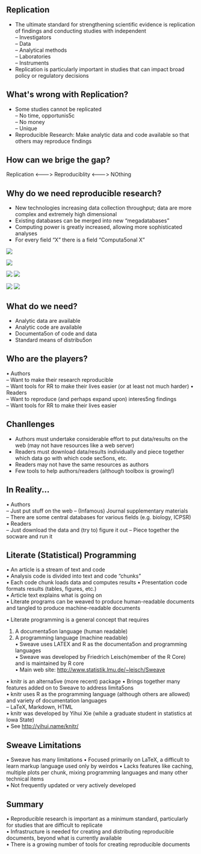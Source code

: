 ## Replication
* The	ultimate	standard	for	strengthening	scientific	evidence	is	replication	of	findings	and	conducting	studies	with independent	
 – Investigators  
 – Data	  
 – Analytical	methods	  
 – Laboratories	  
 – Instruments	  
* Replication	is	particularly	important	in	studies	that	can	impact	broad	policy	or	regulatory	decisions	

## What's wrong with Replication?
* Some	studies	cannot	be	replicated	
 – No	time,	opportunis5c	
 – No	money	
 – Unique	
* Reproducible	Research:	Make	analytic	data	and	code	available	so	that	others	may	reproduce	findings	

## How can we brige the gap?
Replication <---> Reproduciblity <---> NOthing

## Why do we need reproducible research?
* New	technologies	increasing	data	collection	throughput;	data	are	more	complex	and	extremely	high	dimensional	  
* Existing	databases	can	be	merged	into	new	“megadatabases”	  
* Computing	power	is	greatly	increased,	allowing	more	sophisticated	analyses	  
* For	every	field	“X”	there	is	a	field	“Computa5onal	X”   

<img src="./pipeline.png">


![](‪C:\Users\Ning\pipeline.png)



![](C:/User/Ning/pipeline.png)
![](pipeline.png)

<img src="C:/User/Ning/pipeline.png">
<img src="pipeline.png">

## What do we need?

* Analytic	data	are	available	
* Analytic	code	are	available	
* Documenta5on	of	code	and	data	
* Standard	means	of	distribu5on	

## Who are the players?
• Authors	
 – Want	to	make	their	research	reproducible	
 – Want	tools	for	RR	to	make	their	lives	easier	(or	at	least	not	much	harder)	
• Readers	
 – Want	to	reproduce	(and	perhaps	expand	upon)	interes5ng	findings	
 – Want	tools	for	RR	to	make	their	lives	easier	
 
 ## Chanllenges
* Authors	must	undertake	considerable	effort	to	put	data/results	on	the	web	(may	not	have	resources	like	a	web	server)	
* Readers	must	download	data/results	individually	and	piece	together	which	data	go	with	which	code	sec5ons,	etc.	
* Readers	may	not	have	the	same	resources	as	authors	
* Few	tools	to	help	authors/readers	(although	toolbox	is	growing!)	

## In Reality...
• Authors	
 – Just	put	stuff	on	the	web	
 – (Infamous)	Journal	supplementary	materials	
 – There	are	some	central	databases	for	various	fields	(e.g.	biology,	ICPSR)	
• Readers	
 – Just	download	the	data	and	(try	to)	figure	it	out	
 – Piece	together	the	socware	and	run	it	
 
## Literate	(Statistical)	Programming	
• An	article	is	a	stream	of	text	and	code	
• Analysis	code	is	divided	into	text	and	code	“chunks”	
• Each	code	chunk	loads	data	and	computes	results	
• Presentation	code	formats	results	(tables,	figures,	etc.)	
• Article	text	explains	what	is	going	on	
• Literate	programs	can	be	weaved	to	produce	human-readable	documents	and	tangled	to	produce	machine-readable	documents	

• Literate	programming	is	a	general	concept	that	requires	
 1. A	documenta5on	language	(human	readable)	
 2. A	programming	language	(machine	readable)	
• Sweave	uses	LATEX	and	R	as	the	documenta5on	and	programming	languages	
• Sweave	was	developed	by	Friedrich	Leisch(member	of	the	R	Core)	and	is	maintained	by	R	core	
• Main	web	site:	<http://www.statistik.lmu.de/~leisch/Sweave>

• knitr	is	an	alterna5ve	(more	recent)	package	
• Brings	together	many	features	added	on	to	Sweave	to	address	limita5ons	
• knitr	uses	R	as	the	programming	language	(although	others	are	allowed)	and	variety	of	documentation	languages	
 – LaTeX,	Markdown,	HTML	
• knitr	was	developed	by	Yihui Xie	(while	a	graduate	student	in	statistics	at	Iowa	State)	
• See	<http://yihui.name/knitr/>

## Sweave Limitations
• Sweave	has	many	limitations	
• Focused	primarily	on	LaTeX,	a	difficult	to	learn	markup	language	used	only	by	weirdos
• Lacks	features	like	caching,	multiple	plots	per	chunk,	mixing	programming	languages	and	many	other	technical	items	
• Not	frequently	updated	or	very	actively	developed	

## Summary
• Reproducible	research	is	important	as	a	minimum	standard,	particularly	for	studies	that	are	difficult	to	replicate	
• Infrastructure	is	needed	for	creating	and	distributing	reproducible	documents,	beyond	what	is	currently	available	
• There	is	a	growing	number	of	tools	for	creating	reproducible	documents	




